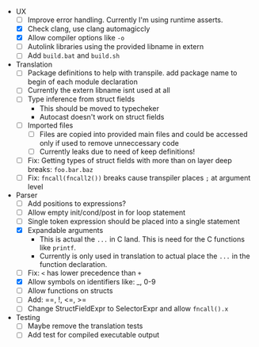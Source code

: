 - UX
    - [ ] Improve error handling. Currently I'm using runtime asserts.
    - [x] Check clang, use clang automagiccly
    - [x] Allow compiler options like `-o`
    - [ ] Autolink libraries using the provided libname in extern
    - [ ] Add `build.bat` and `build.sh`
- Translation
    - [ ] Package definitions to help with transpile. add package name to begin of each module declaration
    - [ ] Currently the extern libname isnt used at all
    - [ ] Type inference from struct fields
        - This should be moved to typecheker
        - Autocast doesn't work on struct fields
    - [ ] Imported files
        - [ ] Files are copied into provided main files and could be accessed only if used to remove unneccessary code
        - [ ] Currently leaks due to need of keep definitions!
    - [ ] Fix: Getting types of struct fields with more than on layer deep breaks: `foo.bar.baz`
    - [ ] Fix: `fncall(fncall2())` breaks cause transpiler places `;` at argument level
- Parser
    - [ ] Add positions to expressions?
    - [ ] Allow empty init/cond/post in for loop statement
    - [ ] Single token expression should be placed into a single statement
    - [x] Expandable arguments
        - This is actual the `...` in C land. This is need for the C functions like `printf`.
        - Currently is only used in translation to actual place the `...` in the function declaration.
    - [ ] Fix: `<` has lower precedence than `+`
    - [x] Allow symbols on identifiers like: _, 0-9
    - [ ] Allow functions on structs
    - [ ] Add: ==, !, <=, >=
    - [ ] Change StructFieldExpr to SelectorExpr and allow `fncall().x`
- Testing
    - [ ] Maybe remove the translation tests
    - [ ] Add test for compiled executable output
